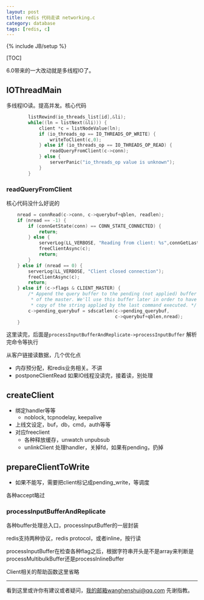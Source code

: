```yaml
---
layout: post
title: redis 代码走读 networking.c 
category: database
tags: [redis, c]
---
```

{% include JB/setup %}


[TOC]



6.0带来的一大改动就是多线程IO了。

## IOThreadMain

多线程IO读。提高并发。核心代码

```c
        listRewind(io_threads_list[id],&li);
        while((ln = listNext(&li))) {
            client *c = listNodeValue(ln);
            if (io_threads_op == IO_THREADS_OP_WRITE) {
                writeToClient(c,0);
            } else if (io_threads_op == IO_THREADS_OP_READ) {
                readQueryFromClient(c->conn);
            } else {
                serverPanic("io_threads_op value is unknown");
            }
        }
```

### readQueryFromClient

核心代码没什么好说的

```c
    nread = connRead(c->conn, c->querybuf+qblen, readlen);
    if (nread == -1) {
        if (connGetState(conn) == CONN_STATE_CONNECTED) {
            return;
        } else {
            serverLog(LL_VERBOSE, "Reading from client: %s",connGetLastError(c->conn));
            freeClientAsync(c);
            return;
        }
    } else if (nread == 0) {
        serverLog(LL_VERBOSE, "Client closed connection");
        freeClientAsync(c);
        return;
    } else if (c->flags & CLIENT_MASTER) {
        /* Append the query buffer to the pending (not applied) buffer
         * of the master. We'll use this buffer later in order to have a
         * copy of the string applied by the last command executed. */
        c->pending_querybuf = sdscatlen(c->pending_querybuf,
                                        c->querybuf+qblen,nread);
    }
```

这里读完，后面是`processInputBufferAndReplicate->processInputBuffer`   解析完命令等执行

从客户链接读数据，几个优化点

- 内存预分配，和redis业务相关。不讲
- postponeClientRead 如果IO线程没读完，接着读，别处理

## createClient

- 绑定handler等等
  - noblock, tcpnodelay, keepalive
- 上线文设定，buf，db，cmd，auth等等
- 对应freeclient
  - 各种释放缓存，unwatch unpubsub
  - unlinkClient 处理handler，关掉fd，如果有pending，扔掉

## prepareClientToWrite

-  如果不能写，需要把client标记成pending_write，等调度



各种accept略过

### processInputBufferAndReplicate

各种buffer处理总入口，processInputBuffer的一层封装

redis支持两种协议，redis protocol，或者inline，按行读

processInputBuffer在检查各种flag之后，根据字符串开头是不是array来判断是processMultibulkBuffer还是processInlineBuffer



Client相关的帮助函数这里省略

---


看到这里或许你有建议或者疑问，我的邮箱wanghenshui@qq.com 先谢指教。

